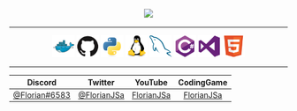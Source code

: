 <p align="center">
  <img src="https://github-readme-stats.vercel.app/api?username=FlorianJSa">
</p>

---
<p align="center">
  <img src="https://raw.githubusercontent.com/devicons/devicon/master/icons/docker/docker-original.svg" width="40" height="40" lign="left"/>
  <img src="https://raw.githubusercontent.com/devicons/devicon/master/icons/github/github-original.svg"  width="40" height="40" lign="left"/>
  <img src="https://raw.githubusercontent.com/devicons/devicon/master/icons/python/python-original.svg" alt="debian" width="40" height="40" lign="left"/>
  <img src="https://raw.githubusercontent.com/devicons/devicon/master/icons/linux/linux-original.svg" width="40" height="40" lign="left"/>
  <img src="https://raw.githubusercontent.com/devicons/devicon/master/icons/mysql/mysql-original.svg" width="40" height="40" lign="left"/>
  <img src="https://raw.githubusercontent.com/devicons/devicon/master/icons/csharp/csharp-original.svg" width="40" height="40" lign="left"/>
  <img src="https://raw.githubusercontent.com/devicons/devicon/master/icons/visualstudio/visualstudio-plain.svg" width="40" height="40" lign="left"/>
  <img src="https://raw.githubusercontent.com/devicons/devicon/master/icons/html5/html5-original.svg" width="40" height="40" lign="left"/>  
</p>

---
<p align="center">
</p>
<table>
    <thead>
        <tr>
            <th align="center">Discord</th>
            <th align="center">Twitter</th>           
            <th align="center">YouTube</th>
            <th align="center">CodingGame</th>
        </tr>
    </thead>
    <tbody>
        <tr>
            <td align="center">
              <a href="https://discord.gg/EYcJzspr">@Florian#6583</a>
            </td>
            <td align="center">
              <a href="https://twitter.com/FlorianJSa">@FlorianJSa</a>
            </td>
            <td align="center">
              <a href="https://www.youtube.com/channel/UCflH8E8GQ3UfEb2k8bWMolA">FlorianJSa</a>
            </td>
            <td align="center">
              <a href="https://www.codingame.com/profile/dd32f855422ed3b646d52aa190cac8f72609873">FlorianJSa</a>
            </td>
        </tr>
    </tbody>
</table>
